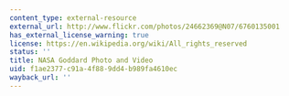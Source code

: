 ```yaml
---
content_type: external-resource
external_url: http://www.flickr.com/photos/24662369@N07/6760135001
has_external_license_warning: true
license: https://en.wikipedia.org/wiki/All_rights_reserved
status: ''
title: NASA Goddard Photo and Video
uid: f1ae2377-c91a-4f88-9dd4-b989fa4610ec
wayback_url: ''
---
```


